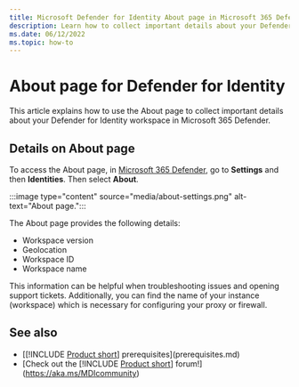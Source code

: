 ```yaml
---
title: Microsoft Defender for Identity About page in Microsoft 365 Defender 
description: Learn how to collect important details about your Defender for Identity workspace in Microsoft 365 Defender.
ms.date: 06/12/2022
ms.topic: how-to
---
```


# About page for Defender for Identity

This article explains how to use the About page to collect important details about your Defender for Identity workspace in Microsoft 365 Defender.

## Details on About page

To access the About page, in  [Microsoft 365 Defender](https://security.microsoft.com), go to **Settings** and then **Identities**. Then select **About**.

:::image type="content" source="media/about-settings.png" alt-text="About page.":::

The About page provides the following details:

- Workspace version
- Geolocation
- Workspace ID
- Workspace name

This information can be helpful when troubleshooting issues and opening support tickets. Additionally, you can find the name of your instance (workspace) which is necessary for configuring your proxy or firewall.

## See also

- [[!INCLUDE [Product short](includes/product-short.md)] prerequisites](prerequisites.md)
- [Check out the [!INCLUDE [Product short](includes/product-short.md)] forum!](<https://aka.ms/MDIcommunity>)
